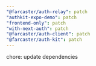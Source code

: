 ```yaml
---
"@farcaster/auth-relay": patch
"authkit-expo-demo": patch
"frontend-only": patch
"with-next-auth": patch
"@farcaster/auth-client": patch
"@farcaster/auth-kit": patch
---
```


chore: update dependencies
